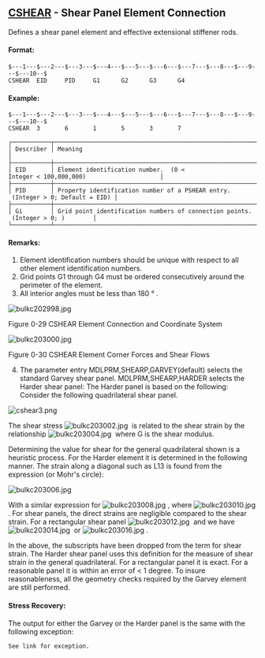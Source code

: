 ## [CSHEAR](https://help.hexagonmi.com/bundle/MSC_Nastran_2022.4/page/Nastran_Combined_Book/qrg/bulkc2/TOC.CSHEAR.xhtml) - Shear Panel Element Connection

Defines a shear panel element and effective extensional stiffener rods.

#### Format:

```nastran
$---1---$---2---$---3---$---4---$---5---$---6---$---7---$---8---$---9---$---10--$
CSHEAR  EID     PID     G1      G2      G3      G4                              
```

#### Example:

```nastran
$---1---$---2---$---3---$---4---$---5---$---6---$---7---$---8---$---9---$---10--$
CSHEAR  3       6       1       5       3       7                               
```

```text
┌───────────┬─────────────────────────────────────────────────────────────────────────────────┐
│ Describer │ Meaning                                                                         │
├───────────┼─────────────────────────────────────────────────────────────────────────────────┤
│ EID       │ Element identification number.  (0 < Integer < 100,000,000)                     │
├───────────┼─────────────────────────────────────────────────────────────────────────────────┤
│ PID       │ Property identification number of a PSHEAR entry.  (Integer > 0; Default = EID) │
├───────────┼─────────────────────────────────────────────────────────────────────────────────┤
│ Gi        │ Grid point identification numbers of connection points.  (Integer > 0; )        │
└───────────┴─────────────────────────────────────────────────────────────────────────────────┘
```

#### Remarks:

1. Element identification numbers should be unique with respect to all other element identification numbers.
2. Grid points G1 through G4 must be ordered consecutively around the perimeter of the element.
3. All interior angles must be less than 180 ° .

![bulkc202998.jpg](https://help-be.hexagonmi.com/bundle/MSC_Nastran_2022.4/page/Nastran_Combined_Book/qrg/bulkc2/../../../assets/bulkc202998.jpg?_LANG=enus)

Figure 0-29 CSHEAR Element Connection and Coordinate System

![bulkc203000.jpg](https://help-be.hexagonmi.com/bundle/MSC_Nastran_2022.4/page/Nastran_Combined_Book/qrg/bulkc2/../../../assets/bulkc203000.jpg?_LANG=enus)

Figure 0-30 CSHEAR Element Corner Forces and Shear Flows

4. The parameter entry MDLPRM,SHEARP,GARVEY(default) selects the standard Garvey shear panel. MDLPRM,SHEARP,HARDER selects the Harder shear panel: The Harder panel is based on the following:
Consider the following quadrilateral shear panel.

![cshear3.png](https://help-be.hexagonmi.com/bundle/MSC_Nastran_2022.4/page/Nastran_Combined_Book/qrg/bulkc2/../../../assets/cshear3.png?_LANG=enus)

The shear stress  ![bulkc203002.jpg](https://help-be.hexagonmi.com/bundle/MSC_Nastran_2022.4/page/Nastran_Combined_Book/qrg/bulkc2/../../../assets/bulkc203002.jpg?_LANG=enus)  is related to the shear strain by the relationship  ![bulkc203004.jpg](https://help-be.hexagonmi.com/bundle/MSC_Nastran_2022.4/page/Nastran_Combined_Book/qrg/bulkc2/../../../assets/bulkc203004.jpg?_LANG=enus)  where G is the shear modulus.

Determining the value for shear for the general quadrilateral shown is a heuristic process. For the Harder element it is determined in the following manner. The strain along a diagonal such as L13 is found from the expression (or Mohr's circle):

![bulkc203006.jpg](https://help-be.hexagonmi.com/bundle/MSC_Nastran_2022.4/page/Nastran_Combined_Book/qrg/bulkc2/../../../assets/bulkc203006.jpg?_LANG=enus)  

With a similar expression for  ![bulkc203008.jpg](https://help-be.hexagonmi.com/bundle/MSC_Nastran_2022.4/page/Nastran_Combined_Book/qrg/bulkc2/../../../assets/bulkc203008.jpg?_LANG=enus) , where  ![bulkc203010.jpg](https://help-be.hexagonmi.com/bundle/MSC_Nastran_2022.4/page/Nastran_Combined_Book/qrg/bulkc2/../../../assets/bulkc203010.jpg?_LANG=enus) . For shear panels, the direct strains are negligible compared to the shear strain. For a rectangular shear panel  ![bulkc203012.jpg](https://help-be.hexagonmi.com/bundle/MSC_Nastran_2022.4/page/Nastran_Combined_Book/qrg/bulkc2/../../../assets/bulkc203012.jpg?_LANG=enus)  and we have  ![bulkc203014.jpg](https://help-be.hexagonmi.com/bundle/MSC_Nastran_2022.4/page/Nastran_Combined_Book/qrg/bulkc2/../../../assets/bulkc203014.jpg?_LANG=enus)  or  ![bulkc203016.jpg](https://help-be.hexagonmi.com/bundle/MSC_Nastran_2022.4/page/Nastran_Combined_Book/qrg/bulkc2/../../../assets/bulkc203016.jpg?_LANG=enus) .

In the above, the subscripts have been dropped from the term for shear strain. The Harder shear panel uses this definition for the measure of shear strain in the general quadrilateral. For a rectangular panel it is exact. For a reasonable panel it is within an error of < 1 degree. To insure reasonableness, all the geometry checks required by the Garvey element are still performed.

#### Stress Recovery:

The output for either the Garvey or the Harder panel is the same with the following exception:

    See link for exception.
